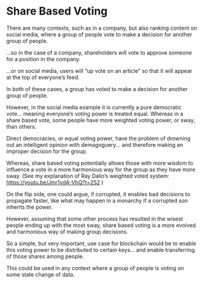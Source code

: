 # Share Based Voting

There are many contexts, such as in a company, but also ranking content on social media, where a group of people vote to make a decision for another group of people.

...so in the case of a company, shareholders will vote to approve someone for a position in the company. 

...or on social media, users will “up vote on an article” so that it will appear at the top of everyone’s feed.

In both of these cases, a group has voted to make a decision for another group of people.

However, in the social media example it is currently a pure democratic vote... 
meaning everyone’s voting power is treated equal.  Whereas in a share based vote, some people have more weighted voting power, or sway, than others.

Direct democracies, or equal voting power, have the problem of drowning out an intelligent opinion with demagoguery... and therefore making an improper decision for the group.

Whereas, share based voting potentially allows those with more wisdom to influence a vote in a more harmonious way for the group as they have more sway. (See my explanation of Ray Dalio’s weighted voted system: https://youtu.be/Jmr1ydA-VhQ?t=252 )

On the flip side, one could argue, if corrupted, it enables bad decisions to propagate faster, like what may happen in a monarchy if a corrupted son inherits the power.

However, assuming that some other process has resulted in the wisest people ending up with the most sway, share based voting is a more evolved and harmonious way of making group decisions.

So a simple, but very important, use case for blockchain would be to enable this voting power to be distributed to certain keys... and enable transferring of those shares among people.

This could be used in any context where a group of people is voting on some state change of data.

